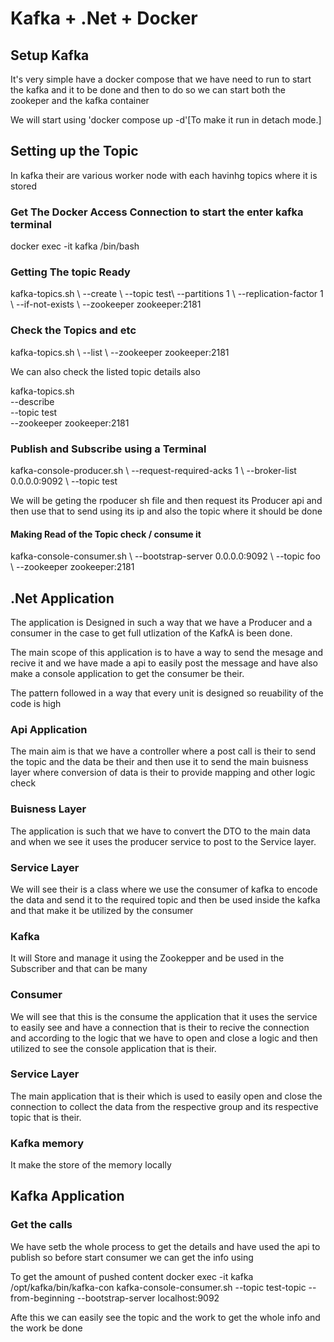 # Kafka + .Net + Docker

## Setup Kafka
<p>It's very simple have a docker compose that we have need to run to start the kafka and it to be done and then to do so we can start both the zookeper and the kafka container</p>

<p>We will start using 'docker compose up -d'[To make it run in detach mode.]</p>

## Setting up the Topic

<p>In kafka their are various worker node with each havinhg topics where it is stored</p>

### Get The Docker Access Connection to start the enter kafka terminal
<p>docker exec -it kafka /bin/bash </p>

### Getting The topic Ready

<p>kafka-topics.sh \
--create \
--topic test\
--partitions 1 \
--replication-factor 1 \
--if-not-exists \
--zookeeper zookeeper:2181</p>

### Check the Topics and etc
<p>kafka-topics.sh \
--list \
--zookeeper zookeeper:2181

We can also check the listed topic details also

kafka-topics.sh \
--describe \
--topic test \
--zookeeper zookeeper:2181
</p>

### Publish and Subscribe using a Terminal
<p>kafka-console-producer.sh \
--request-required-acks 1 \
--broker-list 0.0.0.0:9092 \
--topic test

We will be geting the rpoducer sh file and then request its Producer api and then use that to send using its ip and also the topic where it should be done
</p>

#### Making Read of the Topic check / consume it
<p>
kafka-console-consumer.sh \
--bootstrap-server 0.0.0.0:9092 \
--topic foo \
--zookeeper  zookeeper:2181
</p>

## .Net Application

<p>The application is Designed in such a way that we have a Producer and a consumer in the case to get full utlization of the KafkA is been done.

The main scope of this application is to have a way to send the mesage and recive it and we have made a api to easily post the message and have also make a console application to get the consumer be their.

The pattern followed in a way that every unit is designed so reuability of the code is high </p>

### Api Application
<p>The main aim is that we have a controller where a post call is their to send the topic and the data be their and then use it to send the main buisness layer where conversion of data is their to provide mapping and other logic check</p>

### Buisness Layer
<p>The application is such that we have to convert the DTO to the main data and when we see it uses the producer service to post to the Service layer.</p>

### Service Layer
<p>We will see their is a class where we use the consumer of kafka to encode the data and send it to the required topic and then be used inside the kafka and that make it be utilized by the consumer</p>

### Kafka
<p>It will Store and manage it using the Zookepper and be used in the Subscriber and that can be many</p>

### Consumer
<p> We will see that this is the consume the application that it uses the service to easily see and have a connection that is their to recive the connection and according to the logic that we have to open and close a logic and then utilized to see the console application that is their.</p>

### Service Layer
<p>The main application that is their which is used to easily open and close the connection to collect the data from the respective group and its respective topic that is their.</p>

### Kafka memory
<p>It make the store of the memory locally</p>

## Kafka Application

### Get the calls

<p> We have setb the whole process to get the details and have used the api to publish so before start consumer we can get the info using

To get the amount of pushed content
docker exec -it kafka /opt/kafka/bin/kafka-con
kafka-console-consumer.sh --topic test-topic --from-beginning --bootstrap-server localhost:9092
</p>

<p>Afte this we can easily see the topic and the work to get the whole info and the work be done</p>



